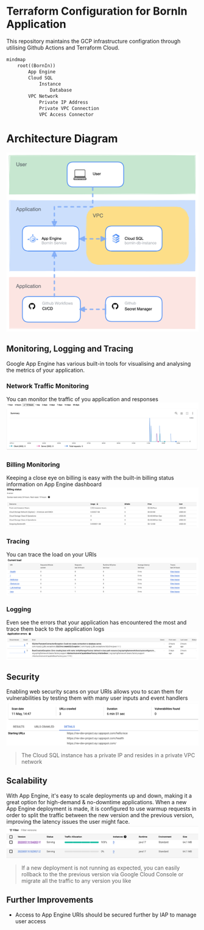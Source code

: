 # Terraform Configuration for BornIn Application

This repository maintains the GCP infrastructure configration through utilising Github Actions and Terraform Cloud. 

```mermaid
mindmap
    root((BornIn))
        App Engine
        Cloud SQL
            Instance
                Database
        VPC Network
            Private IP Address
            Private VPC Connection
            VPC Access Connector

```

# Architecture Diagram

![Diagram](docs/diagram.png)

## Monitoring, Logging and Tracing
Google App Engine has various built-in tools for visualising and analysing the metrics of your application.

### Network Traffic Monitoring
You can monitor the traffic of you application and responses
![Logging](docs/monitoring.png)

### Billing Monitoring
Keeping a close eye on billing is easy with the built-in billing status information on App Engine dashboard
![Billing](docs/billing.png)

### Tracing
You can trace the load on your URIs 
![Tracing](docs/tracing.png)

### Logging
Even see the errors that your application has encountered the most and trace them back to the application logs
![AppErrors](docs/app_errors.png)

## Security
Enabling web security scans on your URIs allows you to scan them for vulnerabilities by testing them with many user inputs and event handlers
![Scanning](docs/scanning.png)

> The Cloud SQL instance has a private IP and resides in a private VPC network

## Scalability 
With App Engine, it's easy to scale deployments up and down, making it a great option for high-demand & no-downtime applications. When a new App Engine deployment is made, 
it is configured to use warmup requests in order to split the traffic between the new version and the previous version, improving the latency issues the user might face.
![Scalability](docs/scalability.png)
> If a new deployment is not running as expected, you can easily rollback to the the previous version via Google Cloud Console or migrate all the traffic to any version you like


## Further Improvements
* Access to App Engine URIs should be secured further by IAP to manage user access

